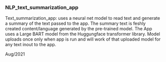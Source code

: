 ### NLP_text_summarization_app
Text_summarization_app:  uses a neural net model to read text and generate a summary of the text passed to the app. The summary text is feshly created content/language generated by the pre-trained model. The App uses a Large BART model from the Huggungface transformer library. Model uploads once only when app is run and will work of that uploaded model for any text inout to the app. 

Aug/2021
